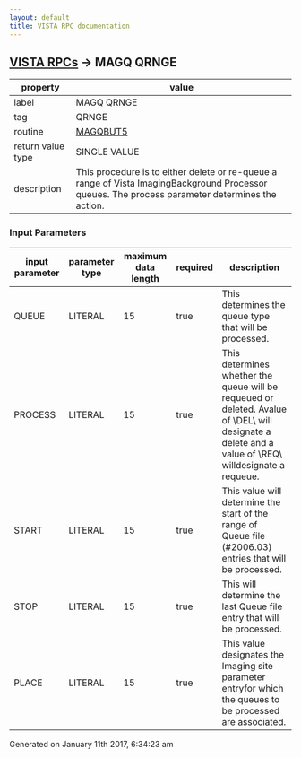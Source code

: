 ```yaml
---
layout: default
title: VISTA RPC documentation
---
```




## [VISTA RPCs](TableOfContent.md) &#8594; MAGQ QRNGE 

 property | value 
--- | --- 
 label | MAGQ QRNGE
 tag | QRNGE
 routine | [MAGQBUT5](http://code.osehra.org/dox/Routine_MAGQBUT5_source.html)
 return value type | SINGLE VALUE
 description | This procedure is to either delete or re-queue a range of Vista ImagingBackground Processor queues.  The process parameter determines the action.

### Input Parameters

| input parameter | parameter type | maximum data length | required | description | 
| --- | --- | --- | --- | --- | 
| QUEUE | LITERAL | 15 | true | This determines the queue type that will be processed. | 
| PROCESS | LITERAL | 15 | true | This determines whether the queue will be requeued or deleted.  Avalue of \DEL\ will designate a delete and a value of \REQ\ willdesignate a requeue. | 
| START | LITERAL | 15 | true | This value will determine the start of the range of Queue file (#2006.03) entries that will be processed. | 
| STOP | LITERAL | 15 | true | This will determine the last Queue file entry that will be processed. | 
| PLACE | LITERAL | 15 | true | This value designates the Imaging site parameter entryfor which the queues to be processed are associated. | 




Generated on January 11th 2017, 6:34:23 am